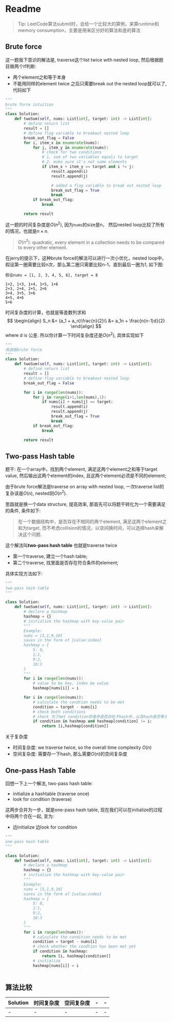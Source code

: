 # Readme
> Tip: LeetCode算法submit时，会给一个比较大的算例，来算runtime和memory consumption，主要是用来区分好的算法和差的算法

## Brute force
这一题我下意识的解法是, traverse这个list twice with nested loop, 然后根据题目做两个if判断:
- 两个element之和等于本身
- 不能用同样的element twice
之后只需要break out the nested loop就可以了, 代码如下
```python
"""
brute force intuition
"""
class Solution:
    def twoSum(self, nums: List[int], target: int) -> List[int]:
        # define return list
        result = []
        # define flag variable to breakout nested loop
        break_out_flag = False
        for i, item_x in enumerate(nums):
            for j, item_y in enumerate(nums):
                # check for two conditions
                # 1. sum of two variables equals to target
                # 2. make sure it's not same elements
                if item_x + item_y == target and i != j:
                    result.append(i)
                    result.append(j)

                    # added a flag variable to break out nested loop
                    break_out_flag = True
                    break
            if break_out_flag:
                break

        return result
```
这一题的时间复杂度是$O(n^2)$, 因为`nums`的size是n， 然后nested loop比较了所有的情况，也就是$n \times n$.


> $O(n^2)$: quadratic, every element in a collection needs to be compared to every other element.


在jerry的提示下，这种brute force的解法可以进行一次小优化，nested loop中，假设第一圈需要比较n次，那么第二圈只需要比较n-1，直到最后一圈为1, 如下图:

```
假设nums = [1, 2, 3, 4, 5, 6], target = 8

1+2, 1+3, 1+4, 1+5, 1+6
2+3, 2+4, 2+5, 2+6
3+4, 3+5, 3+6
4+5, 4+6
5+6
```
时间复杂度的计算，也就是等差数列求和
$$
\begin{align}
S_n &= (a_1 + a_n)\frac{n}{2}\\
    &= a_1n + \frac{n(n-1)d}{2}
\end{align}
$$
where d is 公差.
所以你计算一下时间复杂度还是$O(n^2)$, 具体实现如下
```python
"""
改进版brute force
"""
class Solution:
    def twoSum(self, nums: List[int], target: int) -> List[int]:
        # define return list
        result = []
        # define flag variable to breakout nested loop
        break_out_flag = False

        for i in range(len(nums)):
            for j in range(i+1,len(nums),1):
                if nums[i] + nums[j] == target:
                    result.append(i)
                    result.append(j)
                    break_out_flag = True
                    break
            if break_out_flag:
                break
    
        return result
```

## Two-pass Hash table

题干: 在一个array中，找到两个element, 满足这两个element之和等于target value, 然后输出这两个element的index, 且这两个element必须是不同的element;

由于brute force解法是traverse on array with nested loop, 一次traverse list的复杂读是$O(n)$, nested则$O(n^2)$. 

思路就是换一个data structure, 提高效率, 那首先可以将题干转化为一个需要满足的条件, 条件如下:

> 在一个数据结构中，是否存在不相同的两个element, 满足这两个element之和为target, 而不考虑collision的情况，以空间换时间，可以选择hash来解决这个问题. 

这个解法叫**two-pass hash table** 也就是traverse twice
- 第一个traverse, 建立一个hash table;
- 第二个traverse, 找里面是否存在符合条件的element;


具体实现方法如下:

```python
"""
two-pass hash table
"""

class Solution:
    def twoSum(self, nums: List[int], target: int) -> List[int]:
        # declare a hashmap
        hashmap = {}
        # initialize the hashmap with key-value pair
        """
        Example:
        nums = [5,1,9,10]
        saves in the form of {value:index}
        hashmap = {
            5: 0,
            1:1,
            9:2,
            10:3
        }
        """
        for i in range(len(nums)):
            # value to be key, index be value
            hashmap[nums[i]] = i

        for i in range(len(nums)):
            # calculate the condtion needs to be met
            condition = target - nums[i]
            # check both conditions
            # check 为了met condition的条件是否存在于hash中，以及hash是否等于其本身
            if condition in hashmap and hashmap[condition] != i:
                return [i,hashmap[condition]]


```

关于复杂度
- 时间复杂度: we traverse twice, so the overall time complexity $O(n)$ 
- 空间复杂度: 需要存一下hash, 那么需要$O(n)$的空间复杂度




## One-pass Hash Table
回想一下上一个解法, two-pass hash table:
- initialize a hashtable (traverse once)
- look for condition (traverse)

这两步合并为一步，就是one-pass hash table, 现在我们可以在initialize的过程中将两个合在一起, 变为:
- 边initialize 边look for condition  


```python
"""
one-pass hash table
"""

class Solution:
    def twoSum(self, nums: List[int], target: int) -> List[int]:
        # declare a hashmap
        hashmap = {}
        # initialize the hashmap with key-value pair
        """
        Example:
        nums = [5,1,9,10]
        saves in the form of {value:index}
        hashmap = {
            5: 0,
            1:1,
            9:2,
            10:3
        }
        """
        for i in range(len(nums)):
            # calculate the condition needs to be met
            condition = target - nums[i]
            # check whether the condtion has been met yet
            if condition in hashmap:
                return [i, hashmap[condition]]
            # initialize 
            hashmap[nums[i]] = i



```


## 算法比较

|Solution|时间复杂度|空间复杂度|-|-|
|-|-|-|-|-|
|-|-|-|-|-|
